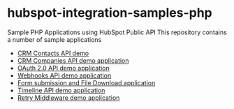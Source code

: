 # hubspot-integration-samples-php
Sample PHP Applications using HubSpot Public API
This repository contains a number of sample applications
 - [CRM Contacts API demo](https://github.com/HubSpot/integration-examples-php/tree/master/contacts-app)
 - [CRM Companies API demo application](https://github.com/HubSpot/integration-examples-php/tree/master/companies-app)
 - [OAuth 2.0 API demo application](https://github.com/HubSpot/integration-examples-php/tree/master/oauth2-app)
 - [Webhooks API demo application](https://github.com/HubSpot/integration-examples-php/tree/master/webhooks-contacts-app)
 - [Form submission and File Download application](https://github.com/HubSpot/integration-examples-php/tree/master/form-submission-file-download-app)
 - [Timeline API demo application](https://github.com/HubSpot/integration-examples-php/tree/master/timeline-app)
 - [Retry Middleware demo application](https://github.com/HubSpot/integration-examples-php/tree/master/retry-middleware-app)

